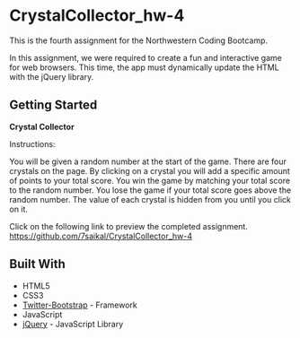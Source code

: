 # CrystalCollector_hw-4

This is the fourth assignment for the Northwestern Coding Bootcamp.

In this assignment, we were required to create a fun and interactive game for web browsers. This time, the app must dynamically update the HTML with the jQuery library.

## Getting Started

**Crystal Collector**

Instructions:

You will be given a random number at the start of the game.
There are four crystals on the page. By clicking on a crystal you will add a specific amount of points to your total score.
You win the game by matching your total score to the random number. You lose the game if your total score goes above the random number.
The value of each crystal is hidden from you until you click on it.

Click on the following link to preview the completed assignment.  
https://github.com/7saikal/CrystalCollector_hw-4
  

## Built With

* HTML5
* CSS3
* [Twitter-Bootstrap](http://getbootstrap.com/) - Framework
* JavaScript 
* [jQuery](https://api.jquery.com/) - JavaScript Library